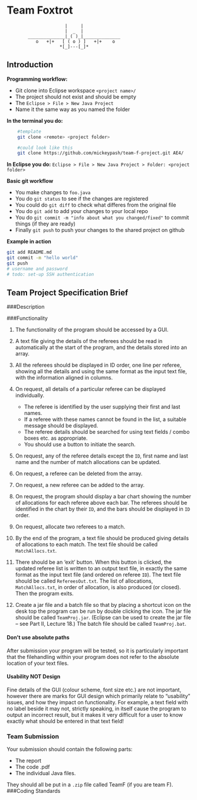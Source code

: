# Team Foxtrot

```
		              |     |
		              |  _  |
		______________|_( )_|______________
		   o   +|+   [ ( o ) ]   +|+    o
		            *[_]---[_]*
```

## Introduction
**Programming workflow:**
+ Git clone into Eclipse workspace `<project name>/`
+ The project should not exist and should be empty
+ The `Eclipse > File > New Java Project`
+ Name it the same way as you named the folder

**In the terminal you do:**
```bash
	#template
	git clone <remote> <project folder> 

	#could look like this
	git clone https://github.com/mickeypash/team-f-project.git AE4/
```
**In Eclipse you do:**
	`Eclipse > File > New Java Project > Folder: <project folder>`



**Basic git workflow**
+ You make changes to `foo.java`
+ You do `git status` to see if the changes are registered
+ You could do `git diff` to check what differes from the original file
+ You do `git add` to add your changes to your local repo
+ You do `git commit -m "info about what you changed/fixed"` to commit things (if they are ready)
+ Finally `git push` to push your changes to the shared project on github

**Example in action**
```bash
git add README.md
git commit -m "hello world"
git push
# username and password
# todo: set-up SSH authentication
```

## Team Project Specification Brief

###Description

###Functionality

1. The functionality of the program should be accessed by a GUI.

2. A text file giving the details of the referees should be read in automatically at the start of
the program, and the details stored into an array. 

3. All the referees should be displayed in ID order, one line per referee, showing all the
details and using the same format as the input text file, with the information aligned in
columns. 

4. On request, all details of a particular referee can be displayed individually. 
	- The referee is identified by the user supplying their first and last names. 
	- If a referee with these names cannot be found in the list, a suitable message should
be displayed. 
	- The referee details should be searched for using text fields / combo boxes etc. as
appropriate. 
	- You should use a button to initiate the search. 

5. On request, any of the referee details except the `ID`, first name and last name and the
number of match allocations can be updated. 

6. On request, a referee can be deleted from the array. 

7. On request, a new referee can be added to the array. 

8. On request, the program should display a bar chart showing the number of allocations for
each referee above each bar. The referees should be identified in the chart by their `ID`,
and the bars should be displayed in `ID` order. 

9. On request, allocate two referees to a match. 

10. By the end of the program, a text file should be produced giving details of allocations to
each match. The text file should be called `MatchAllocs.txt`. 

11. There should be an ‘exit’ button. When this button is clicked, the updated referee list is
written to an output text file, in exactly the same format as the input text file (and ordered
on referee `ID`). The text file should be called `RefereesOut.txt`. The list of allocations, `MatchAllocs.txt`, in order of allocation, is also produced (or closed).
Then the program exits.

12. Create a jar file and a batch file so that by placing a shortcut icon on the desk top the
program can be run by double clicking the icon.
The jar file should be called `TeamProj.jar`. (Eclipse can be used to create the jar file –
see Part II, Lecture 18.) The batch file should be called `TeamProj.bat`. 

#### Don't use absolute paths
After submission your program will be tested, so it is particularly important that the filehandling
within your program does not refer to the absolute location of your text files. 


#### Usability NOT Design
Fine details of the GUI (colour scheme, font size etc.) are not important, however there
are marks for GUI design which primarily relate to “usability” issues, and how they
impact on functionality. For example, a text field with no label beside it may not, strictly
speaking, in itself cause the program to output an incorrect result, but it makes it very
difficult for a user to know exactly what should be entered in that text field! 

### Team Submission
Your submission should contain the following parts:
- The report
- The code .pdf
- The individual Java files.

They should all be put in a `.zip` file called TeamF (if you are team F).
###Coding Standards

